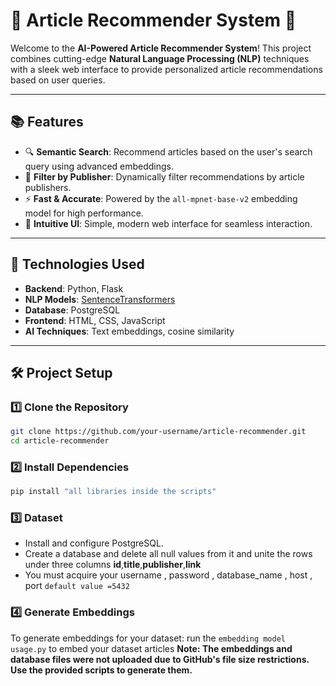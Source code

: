 # 📰 Article Recommender System 🚀

Welcome to the **AI-Powered Article Recommender System**! This project combines cutting-edge **Natural Language Processing (NLP)** techniques with a sleek web interface to provide personalized article recommendations based on user queries. 

---

## 📚 Features
- 🔍 **Semantic Search**: Recommend articles based on the user's search query using advanced embeddings.
- 🏢 **Filter by Publisher**: Dynamically filter recommendations by article publishers.
- ⚡ **Fast & Accurate**: Powered by the `all-mpnet-base-v2` embedding model for high performance.
- 🎨 **Intuitive UI**: Simple, modern web interface for seamless interaction.

---

## 🚀 Technologies Used
- **Backend**: Python, Flask  
- **NLP Models**: [SentenceTransformers](https://www.sbert.net/)  
- **Database**: PostgreSQL  
- **Frontend**: HTML, CSS, JavaScript  
- **AI Techniques**: Text embeddings, cosine similarity

---

## 🛠️ Project Setup

### 1️⃣ Clone the Repository
```bash
git clone https://github.com/your-username/article-recommender.git
cd article-recommender
```
### 2️⃣ Install Dependencies
```bash
pip install "all libraries inside the scripts"
```
### 3️⃣ Dataset
- Install and configure PostgreSQL.
- Create a database and delete all null values from it and unite the rows under three columns **id**,**title**,**publisher**,**link**
- You must acquire your username , password , database_name , host , port `default value =5432`
### 4️⃣ Generate Embeddings
To generate embeddings for your dataset: run the `embedding model usage.py` to embed your dataset articles
**Note: The embeddings and database files were not uploaded due to GitHub's file size restrictions. Use the provided scripts to generate them.**

